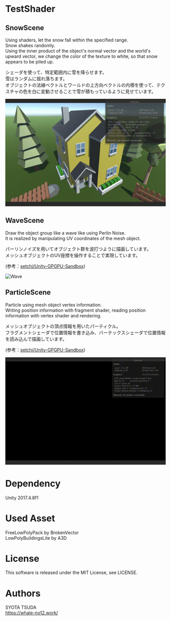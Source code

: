 # TestShader
## SnowScene
Using shaders, let the snow fall within the specified range.  
Snow shakes randomly.  
Using the inner product of the object's normal vector and the world's upward vector, we change the color of the texture to white, so that snow appears to be piled up.  
  
シェーダを使って、特定範囲内に雪を降らせます。  
雪はランダムに揺れ落ちます。  
オブジェクトの法線ベクトルとワールドの上方向ベクトルの内積を使って、テクスチャの色を白に変動させることで雪が積もっているように見せています。  
  
![Snow](https://github.com/Nokokinoko/TestShader/blob/master/gif/Snow.gif)  
  
## WaveScene
Draw the object group like a wave like using Perlin Noise.  
It is realized by manipulating UV coordinates of the mesh object.  
  
パーリンノイズを用いてオブジェクト群を波打つように描画しています。  
メッシュオブジェクトのUV座標を操作することで実現しています。  
  
(参考：[setchi/Unity-GPGPU-Sandbox](https://github.com/setchi/Unity-GPGPU-Sandbox))  
  
![Wave](https://github.com/Nokokinoko/TestShader/blob/master/gif/Wave.gif)  
  
## ParticleScene
Particle using mesh object vertex information.  
Writing position information with fragment shader, reading position information with vertex shader and rendering.  
  
メッシュオブジェクトの頂点情報を用いたパーティクル。  
フラグメントシェーダで位置情報を書き込み、バーテックスシェーダで位置情報を読み込んで描画しています。  
  
(参考：[setchi/Unity-GPGPU-Sandbox](https://github.com/setchi/Unity-GPGPU-Sandbox))  
  
![Particle](https://github.com/Nokokinoko/TestShader/blob/master/gif/Particle.gif)  

# Dependency
Unity 2017.4.8f1

# Used Asset
FreeLowPolyPack by BrokenVector  
LowPolyBuildingsLite by A3D

# License
This software is released under the MIT License, see LICENSE.

# Authors
SYOTA TSUDA  
https://whale-no12.work/
